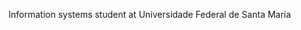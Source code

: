 Information systems student at Universidade Federal de Santa Maria

<!---
joaohsw/joaohsw is a ✨ special ✨ repository because its `README.md` (this file) appears on your GitHub profile.
You can click the Preview link to take a look at your changes.
--->
